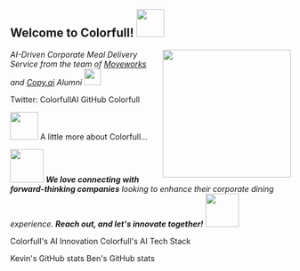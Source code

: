 <h2> Welcome to Colorfull! <img src="https://media3.giphy.com/media/IQIqjBgwv77rI8DwMX/giphy.gif" width="50"></h2>
<img align='right' src="https://media2.giphy.com/media/5eLDrEaRGHegx2FeF2/giphy.gif" width="230">
<p><em>AI-Driven Corporate Meal Delivery Service from the team of <a href="https://www.moveworks.com/">Moveworks</a> and <a href="https://www.copy.ai/">Copy.ai</a> Alumni <img src="https://media.giphy.com/media/64IV8rBSwUlcq2kKfJ/giphy.gif" width="30"></em></p>
Twitter: ColorfullAI
GitHub Colorfull

<img src="https://media4.giphy.com/media/Zz1IkXrd8zlWR1qric/giphy.gif" width="50"> A little more about Colorfull...

<img src="https://media0.giphy.com/media/XGyFuLYCgbDZ8au5P8/giphy.gif" width="60"> <em><b>We love connecting with forward-thinking companies</b> looking to enhance their corporate dining experience. <b>Reach out, and let's innovate together!</b> <img src="https://media2.giphy.com/media/Qze6gDuxZt48U/giphy.gif" width="60"> </em>

Colorfull's AI Innovation
Colorfull's AI Tech Stack

Kevin's GitHub stats
Ben's GitHub stats

